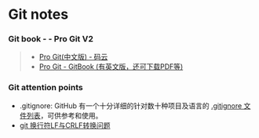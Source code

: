 # Git notes

### Git book - -  Pro Git V2

> * [Pro Git(中文版) - 码云](https://gitee.com/progit/)
> * [Pro Git - GitBook (有英文版，还可下载PDF等)](https://git-scm.com/book/zh/v2)

### Git attention points

* .gitignore: GitHub 有一个十分详细的针对数十种项目及语言的 [.gitignore 文件列表](https://github.com/github/gitignore)，可供参考和使用。
* [git 换行符LF与CRLF转换问题](https://www.cnblogs.com/sdgf/p/6237847.html)

